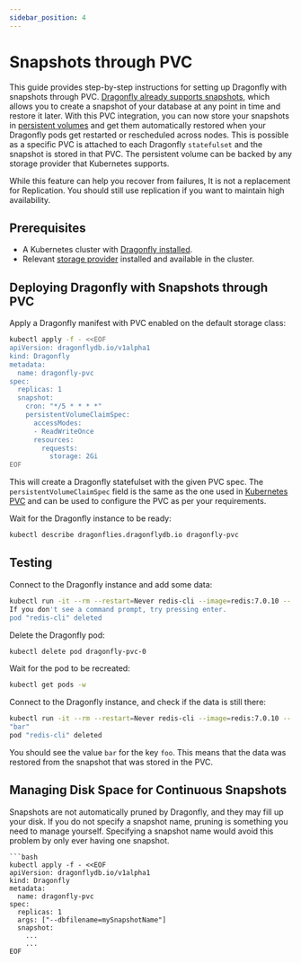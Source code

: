 ```yaml
---
sidebar_position: 4
---
```


# Snapshots through PVC

This guide provides step-by-step instructions for setting up Dragonfly with snapshots through PVC. [Dragonfly already supports snapshots](https://www.dragonflydb.io/docs/managing-dragonfly/backups), which allows
you to create a snapshot of your database at any point in time and restore it later. With this PVC integration, you can now store your snapshots in [persistent volumes](https://kubernetes.io/docs/concepts/storage/persistent-volumes/)
and get them automatically restored when your Dragonfly pods get restarted or rescheduled across nodes. This is possible as a specific PVC is attached to each Dragonfly `statefulset` and the snapshot is stored in that PVC.
The persistent volume can be backed by any storage provider that Kubernetes supports.

While this feature can help you recover from failures, It is not a replacement for Replication. You should still use replication if you want to
maintain high availability.

## Prerequisites

- A Kubernetes cluster with [Dragonfly installed](./installation.md).
- Relevant [storage provider](https://kubernetes.io/docs/concepts/storage/storage-classes/) installed and available in the cluster.

## Deploying Dragonfly with Snapshots through PVC

Apply a Dragonfly manifest with PVC enabled on the default storage class:

```bash
kubectl apply -f - <<EOF
apiVersion: dragonflydb.io/v1alpha1
kind: Dragonfly
metadata:
  name: dragonfly-pvc
spec:
  replicas: 1
  snapshot:
    cron: "*/5 * * * *"
    persistentVolumeClaimSpec:
      accessModes:
      - ReadWriteOnce
      resources:
        requests:
          storage: 2Gi
EOF
```

This will create a Dragonfly statefulset with the given PVC spec. The `persistentVolumeClaimSpec` field is the same as the one used in [Kubernetes PVC](https://kubernetes.io/docs/concepts/storage/persistent-volumes/#persistentvolumeclaims)
and can be used to configure the PVC as per your requirements.

Wait for the Dragonfly instance to be ready:

```bash
kubectl describe dragonflies.dragonflydb.io dragonfly-pvc
```

## Testing

Connect to the Dragonfly instance and add some data:

```bash
kubectl run -it --rm --restart=Never redis-cli --image=redis:7.0.10 -- redis-cli -h dragonfly-pvc.default SET foo bar
If you don't see a command prompt, try pressing enter.
pod "redis-cli" deleted
```

Delete the Dragonfly pod:

```bash
kubectl delete pod dragonfly-pvc-0
```

Wait for the pod to be recreated:

```bash
kubectl get pods -w
```

Connect to the Dragonfly instance, and check if the data is still there:

```bash
kubectl run -it --rm --restart=Never redis-cli --image=redis:7.0.10 -- redis-cli -h dragonfly-pvc.default GET foo
"bar"
pod "redis-cli" deleted
```

You should see the value `bar` for the key `foo`. This means that the data was restored from the snapshot that was stored in the PVC.

## Managing Disk Space for Continuous Snapshots

Snapshots are not automatically pruned by Dragonfly, and they may fill up your disk. If you do not specify a snapshot name, pruning is something you need to manage yourself.
Specifying a snapshot name would avoid this problem by only ever having one snapshot.
```
```bash
kubectl apply -f - <<EOF
apiVersion: dragonflydb.io/v1alpha1
kind: Dragonfly
metadata:
  name: dragonfly-pvc
spec:
  replicas: 1
  args: ["--dbfilename=mySnapshotName"]
  snapshot:
    ...
    ...
EOF
```
```
